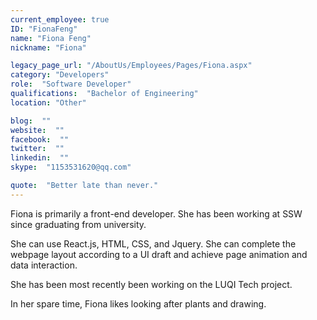 ```yaml
---
current_employee: true
ID: "FionaFeng"
name: "Fiona Feng"
nickname: "Fiona"

legacy_page_url: "/AboutUs/Employees/Pages/Fiona.aspx"
category: "Developers"
role:  "Software Developer"
qualifications:  "Bachelor of Engineering"
location: "Other"

blog:  ""
website:  ""
facebook:  ""
twitter:  ""
linkedin:  ""
skype:  "1153531620@qq.com"

quote:  "Better late than never."
---
```


Fiona is primarily a front-end developer. She has been working at SSW since graduating from university.   

She can use React.js, HTML, CSS, and Jquery. She can complete the webpage layout according to a UI draft and achieve page animation and data interaction.  

She has been most recently been working on the LUQI Tech project.   

In her spare time, Fiona likes looking after plants and drawing.  